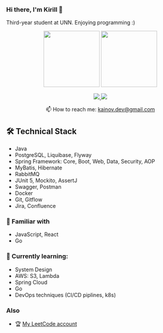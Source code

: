 ### Hi there, I'm Kirill 👋

Third-year student at UNN. Enjoying programming :)

<p align = 'center'>
 <a href="https://github-readme-stats.vercel.app/api?username=kainovk&show_icons=true&count_private=true"><img height=150 src="https://github-readme-stats.vercel.app/api?username=kainovk&show_icons=true&count_private=true&hide=issues,contribs"/></a>
 <a href="https://github.com/kainovk/github-readme-stats"><img height=150 src="https://github-readme-stats.vercel.app/api/top-langs/?username=kainovk&layout=compact"/></a>
</p>

<p align='center'>
   <a href="https://www.linkedin.com/in/kirill-kainov">
       <img src="https://img.shields.io/badge/linkedin-%230077B5.svg?&style=for-the-badge&logo=linkedin&logoColor=white"/>
   </a>
   <a href="https://t.me/kainovk">
       <img src="https://img.shields.io/badge/Telegram-2CA5E0?style=for-the-badge&logo=telegram&logoColor=white"/>
   </a>
<p align='center'>
   📫 How to reach me: <a href='mailto:kainov.dev@gmail.com'>kainov.dev@gmail.com</a>
</p>


## 🛠 Technical Stack
*   Java
*   PostgreSQL, Liquibase, Flyway
*   Spring Framework: Core, Boot, Web, Data, Security, AOP
*   MyBatis, Hibernate
*   RabbitMQ
*   JUnit 5, Mockito, AssertJ
*   Swagger, Postman
*   Docker
*   Git, Gitflow
*   Jira, Confluence

### 🔧 Familiar with
*  JavaScript, React
*  Go

### 🔎 Currently learning:
*  System Design
*  AWS: S3, Lambda
*  Spring Cloud
*  Go
*  DevOps techniques (CI/CD piplines, k8s)

### Also
*   🏆 [My LeetCode account](https://leetcode.com/kainovka/)
